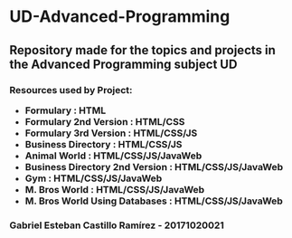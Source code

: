 # UD-Advanced-Programming
<h2>Repository made for the topics and projects in the Advanced Programming subject UD</h2>
<h3>Resources used by Project:
	<ul>
	  <li>Formulary : HTML</li>
	  <li>Formulary 2nd Version : HTML/CSS</li>
	  <li>Formulary 3rd Version : HTML/CSS/JS</li>
	  <li>Business Directory : HTML/CSS/JS</li>
	  <li>Animal World : HTML/CSS/JS/JavaWeb</li>
	  <li>Business Directory 2nd Version : HTML/CSS/JS/JavaWeb</li>
	  <li>Gym : HTML/CSS/JS/JavaWeb</li>
	  <li>M. Bros World : HTML/CSS/JS/JavaWeb</li>
	  <li>M. Bros World Using Databases : HTML/CSS/JS/JavaWeb</li>
	</ul>	
</h3>
<h3>Gabriel Esteban Castillo Ramírez - 20171020021</h3>
